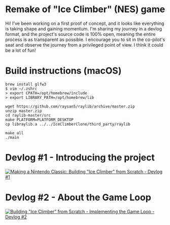 # Remake of "Ice Climber" (NES) game

Hi! I've been working on a first proof of concept, and it looks like everything is taking shape and gaining momentum. I'm sharing my journey in a devlog format, and the project's source code is 100% open, meaning the entire process is as transparent as possible. I encourage you to sit in the co-pilot's seat and observe the journey from a privileged point of view. I think it could be a lot of fun!

# Build instructions (macOS)

```
brew install glfw3
$ vim ~/.zshrc
> export CPATH=/opt/homebrew/include
> export LIBRARY_PATH=/opt/homebrew/lib
```

```
wget https://github.com/raysan5/raylib/archive/master.zip
unzip master.zip
cd raylib-master/src
make PLATFORM=PLATFORM_DESKTOP
cp libraylib.a ../../IceClimberClone/third_party/raylib
```

```
make all
./main
```

# Devlog #1 - Introducing the project

[![Making a Nintendo Classic: Building "Ice Climber" from Scratch - Devlog #1](https://img.youtube.com/vi/Tqkr4bJNXWg/0.jpg)](https://www.youtube.com/watch?v=Tqkr4bJNXWg)

# Devlog #2 - About the Game Loop

[![Building "Ice Climber" from Scratch - Implementing the Game Loop - Devlog #2](https://img.youtube.com/vi/hnqatUKSv_g/0.jpg)](https://www.youtube.com/watch?v=hnqatUKSv_g)
